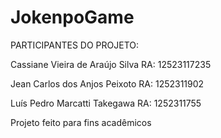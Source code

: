 # JokenpoGame

PARTICIPANTES DO PROJETO:

Cassiane Vieira de Araújo Silva RA: 12523117235

Jean Carlos dos Anjos Peixoto RA: 1252311902

Luís Pedro Marcatti Takegawa RA: 1252311755


Projeto feito para fins acadêmicos
